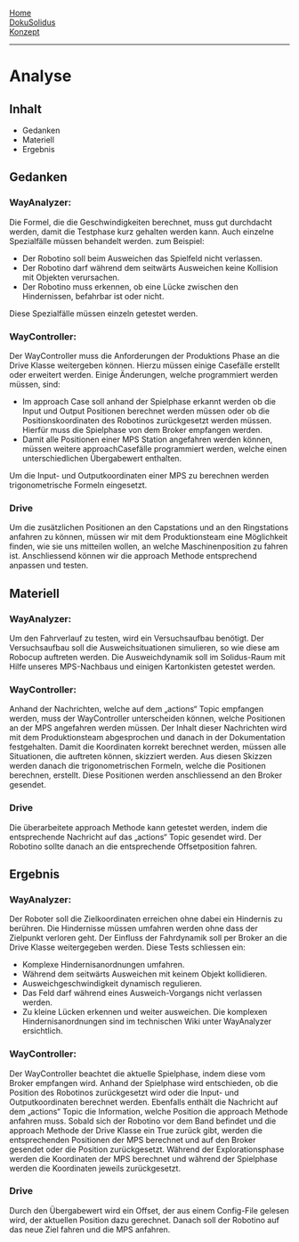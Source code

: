 [Home](home)  
[DokuSolidus](DokuSolidus)  
[Konzept](KonzeptBKDA)  

----------

# Analyse
## Inhalt  

- Gedanken
- Materiell
- Ergebnis

## Gedanken
### WayAnalyzer:
Die Formel, die die Geschwindigkeiten berechnet, muss gut durchdacht werden, damit die Testphase kurz gehalten werden kann. Auch einzelne Spezialfälle müssen behandelt werden.
zum Beispiel: 
- Der Robotino soll beim Ausweichen das Spielfeld nicht verlassen.
- Der Robotino darf während dem seitwärts Ausweichen keine Kollision mit Objekten verursachen.
- Der Robotino muss erkennen, ob eine Lücke zwischen den Hindernissen, befahrbar ist oder nicht.

Diese Spezialfälle müssen einzeln getestet werden.
### WayController:
Der WayController muss die Anforderungen der Produktions Phase an die Drive Klasse weitergeben können. Hierzu müssen einige Casefälle erstellt oder erweitert werden.
Einige Änderungen, welche programmiert werden müssen, sind:
- Im approach Case soll anhand der Spielphase erkannt werden ob die Input und Output Positionen berechnet werden müssen oder ob die Positionskoordinaten des Robotinos zurückgesetzt werden müssen. Hierfür muss die Spielphase von dem Broker empfangen werden.
- Damit alle Positionen einer MPS Station angefahren werden können, müssen weitere approachCasefälle programmiert werden, welche einen unterschiedlichen Übergabewert enthalten.

Um die Input- und Outputkoordinaten einer MPS zu berechnen werden trigonometrische Formeln eingesetzt.
### Drive
Um die zusätzlichen Positionen an den Capstations und an den Ringstations anfahren zu können, müssen wir mit dem Produktionsteam eine Möglichkeit finden, wie sie uns mitteilen wollen, an welche Maschinenposition zu fahren ist. Anschliessend können wir die approach Methode entsprechend anpassen und testen.
## Materiell
### WayAnalyzer:
Um den Fahrverlauf zu testen, wird ein Versuchsaufbau benötigt. Der Versuchsaufbau soll die Ausweichsituationen simulieren, so wie diese am Robocup auftreten werden. Die Ausweichdynamik soll im Solidus-Raum mit Hilfe unseres MPS-Nachbaus und einigen Kartonkisten getestet werden. 
### WayController:
Anhand der Nachrichten, welche auf dem „actions“ Topic empfangen werden, muss der WayController unterscheiden können, welche Positionen an der MPS angefahren werden müssen. Der Inhalt dieser Nachrichten wird mit dem Produktionsteam abgesprochen und danach in der Dokumentation festgehalten.
Damit die Koordinaten korrekt berechnet werden, müssen alle Situationen, die auftreten können, skizziert werden. Aus diesen Skizzen werden danach die trigonometrischen Formeln, welche die Positionen berechnen, erstellt. Diese Positionen werden anschliessend an den Broker gesendet.
### Drive
Die überarbeitete approach Methode kann getestet werden, indem die entsprechende Nachricht auf das „actions“ Topic gesendet wird. Der Robotino sollte danach an die entsprechende Offsetposition fahren.
## Ergebnis
### WayAnalyzer:
Der Roboter soll die Zielkoordinaten erreichen ohne dabei ein Hindernis zu berühren. Die Hindernisse müssen umfahren werden ohne dass der Zielpunkt verloren geht. Der Einfluss der Fahrdynamik soll per Broker an die Drive Klasse weitergegeben werden.
Diese Tests schliessen ein:
- Komplexe Hindernisanordnungen umfahren.
- Während dem seitwärts Ausweichen mit keinem Objekt kollidieren.
- Ausweichgeschwindigkeit dynamisch regulieren.
- Das Feld darf während eines Ausweich-Vorgangs nicht verlassen werden. 
- Zu kleine Lücken erkennen und weiter ausweichen. Die komplexen Hindernisanordnungen sind im technischen Wiki unter WayAnalyzer ersichtlich.

### WayController:
Der WayController beachtet die aktuelle Spielphase, indem diese vom Broker empfangen wird. Anhand der Spielphase wird entschieden, ob die Position des Robotinos zurückgesetzt wird oder die Input- und Outputkoordinaten berechnet werden.
Ebenfalls enthält die Nachricht auf dem „actions“ Topic die Information, welche Position die approach Methode anfahren muss. Sobald sich der Robotino vor dem Band befindet und die approach Methode der Drive Klasse ein True zurück gibt, werden die entsprechenden Positionen der MPS berechnet und auf den Broker gesendet oder die Position zurückgesetzt. Während der Explorationsphase werden die Koordinaten der MPS berechnet und während der Spielphase werden die Koordinaten jeweils zurückgesetzt.
### Drive
Durch den Übergabewert wird ein Offset, der aus einem Config-File gelesen wird, der aktuellen Position dazu gerechnet. Danach soll der Robotino auf das neue Ziel fahren und die MPS anfahren.
